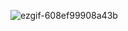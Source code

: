 ![ezgif-608ef99908a43b](https://github.com/user-attachments/assets/1d84fb6e-f941-473f-ada6-70657b8555fe)
